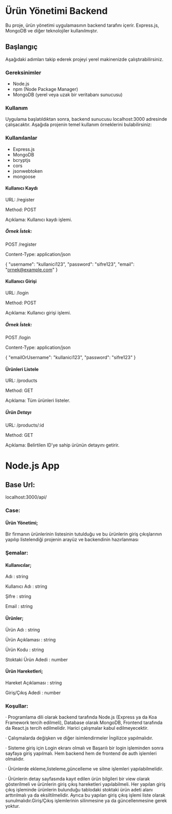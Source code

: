 # Ürün Yönetimi Backend

Bu proje, ürün yönetimi uygulamasının backend tarafını içerir. Express.js, MongoDB ve diğer teknolojiler kullanılmıştır.

## Başlangıç

Aşağıdaki adımları takip ederek projeyi yerel makinenizde çalıştırabilirsiniz.

### Gereksinimler

- Node.js
- npm (Node Package Manager)
- MongoDB (yerel veya uzak bir veritabanı sunucusu)

### Kullanım

Uygulama başlatıldıktan sonra, backend sunucusu localhost:3000 adresinde çalışacaktır. Aşağıda projenin temel kullanım örneklerini bulabilirsiniz:

### Kullanılanlar

- Express.js
- MongoDB
- bcryptjs
- cors
- jsonwebtoken
- mongoose

#### Kullanıcı Kaydı

URL: /register

Method: POST

Açıklama: Kullanıcı kaydı işlemi.

##### Örnek İstek:

POST /register

Content-Type: application/json

{
  "username": "kullanici123",
  "password": "sifre123",
  "email": "ornek@example.com"
}

#### Kullanıcı Girişi

URL: /login

Method: POST

Açıklama: Kullanıcı girişi işlemi.

##### Örnek İstek:

POST /login

Content-Type: application/json

{
  "emailOrUsername": "kullanici123",
  "password": "sifre123"
}

#### Ürünleri Listele

URL: /products

Method: GET

Açıklama: Tüm ürünleri listeler.

##### Ürün Detayı

URL: /products/:id

Method: GET

Açıklama: Belirtilen ID'ye sahip ürünün detayını getirir.

# Node.js App

## Base Url:
localhost:3000/api/

### Case:

#### Ürün Yönetimi;

Bir firmanın ürünlerinin listesinin tutulduğu ve bu ürünlerin giriş
çıkışlarının yapılıp listelendiği projenin arayüz ve backendinin hazırlanması

### Şemalar:

#### Kullanıcılar;

Adı           : string

Kullanıcı Adı : string

Şifre         : string

Email         : string

#### Ürünler;

Ürün Adı            : string

Ürün Açıklaması     : string

Ürün Kodu           : string

Stoktaki Ürün Adedi : number

#### Ürün Hareketleri;

Hareket Açıklaması  : string

Giriş/Çıkış Adedi   : number

### Koşullar:

· Programlama dili olarak backend tarafında Node.js (Express ya da
Koa Framework tercih edilmeli), Database olarak MongoDB,
Frontend tarafında da React.js tercih edilmelidir. Harici çalışmalar
kabul edilmeyecektir.

· Çalışmalarda değişken ve diğer isimlendirmeler İngilizce
yapılmalıdır.

· Sisteme giriş için Login ekranı olmalı ve Başarılı bir login
işleminden sonra sayfaya giriş yapılmalı. Hem backend hem de
frontend de auth işlemleri olmalıdır.

· Ürünlerde ekleme,listeleme,güncelleme ve silme işlemleri
yapılabilmelidir.

· Ürünlerin detay sayfasında kayıt edilen ürün bilgileri bir view
olarak gösterilmeli ve ürünlerin giriş çıkış hareketleri yapılabilmeli.
Her yapılan giriş çıkış işleminde ürünlerin bulunduğu tablodaki
stoktaki ürün adeti alanı arttırılmalı ya da eksiltilmelidir. Ayrıca bu
yapılan giriş çıkış işlemi liste olarak sunulmalıdır.Giriş/Çıkış
işlemlerinin silinmesine ya da güncellenmesine gerek yoktur.
